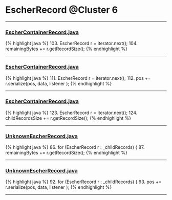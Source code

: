 # EscherRecord @Cluster 6

***

### [EscherContainerRecord.java](https://searchcode.com/codesearch/view/97383916/)
{% highlight java %}
103. EscherRecord r = iterator.next();
104. remainingBytes += r.getRecordSize();
{% endhighlight %}

***

### [EscherContainerRecord.java](https://searchcode.com/codesearch/view/97383916/)
{% highlight java %}
111. EscherRecord r = iterator.next();
112. pos += r.serialize(pos, data, listener );
{% endhighlight %}

***

### [EscherContainerRecord.java](https://searchcode.com/codesearch/view/97383916/)
{% highlight java %}
123. EscherRecord r = iterator.next();
124. childRecordsSize += r.getRecordSize();
{% endhighlight %}

***

### [UnknownEscherRecord.java](https://searchcode.com/codesearch/view/97383865/)
{% highlight java %}
86. for (EscherRecord r : _childRecords) {
87.     remainingBytes += r.getRecordSize();
{% endhighlight %}

***

### [UnknownEscherRecord.java](https://searchcode.com/codesearch/view/97383865/)
{% highlight java %}
92. for (EscherRecord r : _childRecords) {
93.     pos += r.serialize(pos, data, listener );
{% endhighlight %}

***

